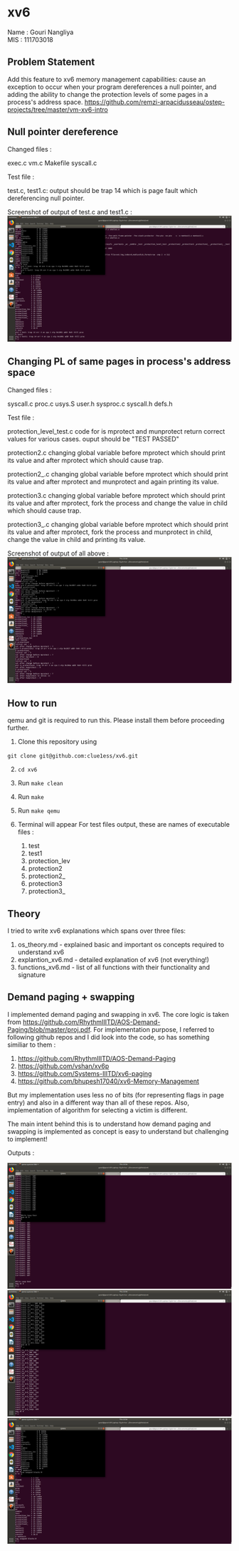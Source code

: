 # xv6

Name : Gouri Nangliya<br>
MIS : 111703018

## Problem Statement

Add this feature to xv6 memory management capabilities: cause an exception to occur when your program dereferences a null pointer, and adding the ability to change the protection levels of some pages in a process's address space.
https://github.com/remzi-arpacidusseau/ostep-projects/tree/master/vm-xv6-intro

## Null pointer dereference

Changed files :

exec.c
vm.c 
Makefile
syscall.c 

Test file : 

test.c, test1.c:
    output should be trap 14 which is page fault which dereferencing null pointer.
    
Screenshot of output of test.c and test1.c :
![output1](screenshots/null_ptr_dereference.png)

## Changing PL of same pages in process's address space

Changed files :

syscall.c
proc.c
usys.S
user.h
sysproc.c
syscall.h
defs.h

Test file : 

protection_level_test.c
    code for is mprotect and munprotect return correct values for various cases.
    ouput should be "TEST PASSED"

protection2.c
    changing global variable before mprotect which should print its value and after mprotect which should cause trap.

protection2_.c
    changing global variable before mprotect which should print its value and after mprotect and munprotect and again printing its value.

protection3.c
    changing global variable before mprotect which should print its value and after mprotect, fork the process and change the value in child which should cause trap.

protection3_.c
    changing global variable before mprotect which should print its value and after mprotect, fork the process and munprotect in child, change the value in child and printing its value.

Screenshot of output of all above :
![Output2](screenshots/changing_Pl.png)

## How to run

qemu and git is required to run this. Please install them before proceeding further.

1. Clone this repository using 

`git clone git@github.com:clue1ess/xv6.git`

2. `cd xv6` 

3. Run `make clean`

4. Run `make`

5. Run `make qemu`

6. Terminal will appear
    For test files output, these are names of executable files :
    1. test
    2. test1
    3. protection_lev
    4. protection2
    5. protection2_
    6. protection3
    7. protection3_

## Theory

I tried to write xv6 explanations which spans over three files:

1. os_theory.md - explained basic and important os concepts required to understand xv6
2. explantion_xv6.md - detailed explanation of xv6 (not everything!)
3. functions_xv6.md - list of all functions with their functionality and signature

## Demand paging + swapping

I implemented demand paging and swapping in xv6. The core logic is taken from https://github.com/RhythmIIITD/AOS-Demand-Paging/blob/master/proj.pdf.
For implementation purpose, I referred to following github repos and I did look into the code, so has something similiar to them :

1. https://github.com/RhythmIIITD/AOS-Demand-Paging
2. https://github.com/vshan/xv6p
3. https://github.com/Systems-IIITD/xv6-paging
4. https://github.com/bhupesh17040/xv6-Memory-Management

But my implementation uses less no of bits (for representing flags in  page entry) and also in a different way than all of these repos. Also, implementation of algorithm for selecting a victim is different.

The main intent behind this is to understand how demand paging and swapping is implemented as concept is easy to understand but challenging to implement!

Outputs :

![memtest1](screenshots/memtest1.png)
![memtest2](screenshots/memtest2.png)
![memtest3](screenshots/memtest3.png)



